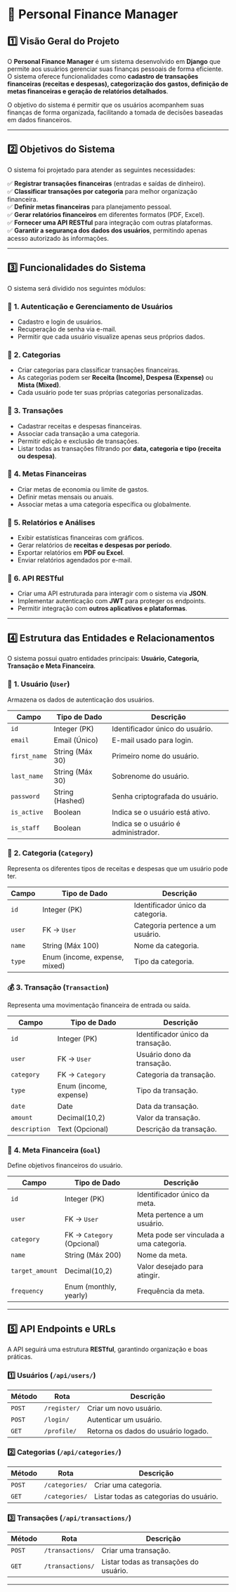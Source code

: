# 📌 Personal Finance Manager

## **1️⃣ Visão Geral do Projeto**
O **Personal Finance Manager** é um sistema desenvolvido em **Django** que permite aos usuários gerenciar suas finanças pessoais de forma eficiente. O sistema oferece funcionalidades como **cadastro de transações financeiras (receitas e despesas), categorização dos gastos, definição de metas financeiras e geração de relatórios detalhados**.

O objetivo do sistema é permitir que os usuários acompanhem suas finanças de forma organizada, facilitando a tomada de decisões baseadas em dados financeiros.

---

## **2️⃣ Objetivos do Sistema**
O sistema foi projetado para atender as seguintes necessidades:

✅ **Registrar transações financeiras** (entradas e saídas de dinheiro).  
✅ **Classificar transações por categoria** para melhor organização financeira.  
✅ **Definir metas financeiras** para planejamento pessoal.  
✅ **Gerar relatórios financeiros** em diferentes formatos (PDF, Excel).  
✅ **Fornecer uma API RESTful** para integração com outras plataformas.  
✅ **Garantir a segurança dos dados dos usuários**, permitindo apenas acesso autorizado às informações.

---

## **3️⃣ Funcionalidades do Sistema**
O sistema será dividido nos seguintes módulos:

### 🔹 **1. Autenticação e Gerenciamento de Usuários**
- Cadastro e login de usuários.
- Recuperação de senha via e-mail.
- Permitir que cada usuário visualize apenas seus próprios dados.

### 🔹 **2. Categorias**
- Criar categorias para classificar transações financeiras.
- As categorias podem ser **Receita (Income), Despesa (Expense)** ou **Mista (Mixed)**.
- Cada usuário pode ter suas próprias categorias personalizadas.

### 🔹 **3. Transações**
- Cadastrar receitas e despesas financeiras.
- Associar cada transação a uma categoria.
- Permitir edição e exclusão de transações.
- Listar todas as transações filtrando por **data, categoria e tipo (receita ou despesa)**.

### 🔹 **4. Metas Financeiras**
- Criar metas de economia ou limite de gastos.
- Definir metas mensais ou anuais.
- Associar metas a uma categoria específica ou globalmente.

### 🔹 **5. Relatórios e Análises**
- Exibir estatísticas financeiras com gráficos.
- Gerar relatórios de **receitas e despesas por período**.
- Exportar relatórios em **PDF ou Excel**.
- Enviar relatórios agendados por e-mail.

### 🔹 **6. API RESTful**
- Criar uma API estruturada para interagir com o sistema via **JSON**.
- Implementar autenticação com **JWT** para proteger os endpoints.
- Permitir integração com **outros aplicativos e plataformas**.

---

## **4️⃣ Estrutura das Entidades e Relacionamentos**
O sistema possui quatro entidades principais: **Usuário, Categoria, Transação e Meta Financeira**.

### 🧑 **1. Usuário (`User`)**
Armazena os dados de autenticação dos usuários.

| Campo       | Tipo de Dado       | Descrição |
|------------|-------------------|-----------|
| `id`       | Integer (PK)       | Identificador único do usuário. |
| `email`    | Email (Único)      | E-mail usado para login. |
| `first_name` | String (Máx 30) | Primeiro nome do usuário. |
| `last_name`  | String (Máx 30) | Sobrenome do usuário. |
| `password`  | String (Hashed)   | Senha criptografada do usuário. |
| `is_active` | Boolean          | Indica se o usuário está ativo. |
| `is_staff`  | Boolean          | Indica se o usuário é administrador. |

### 📂 **2. Categoria (`Category`)**
Representa os diferentes tipos de receitas e despesas que um usuário pode ter.

| Campo      | Tipo de Dado     | Descrição |
|-----------|-----------------|-----------|
| `id`      | Integer (PK)     | Identificador único da categoria. |
| `user`    | FK → `User`      | Categoria pertence a um usuário. |
| `name`    | String (Máx 100) | Nome da categoria. |
| `type`    | Enum (income, expense, mixed) | Tipo da categoria. |

### 💰 **3. Transação (`Transaction`)**
Representa uma movimentação financeira de entrada ou saída.

| Campo       | Tipo de Dado     | Descrição |
|------------|-----------------|-----------|
| `id`       | Integer (PK)     | Identificador único da transação. |
| `user`     | FK → `User`      | Usuário dono da transação. |
| `category` | FK → `Category`  | Categoria da transação. |
| `type`     | Enum (income, expense) | Tipo da transação. |
| `date`     | Date            | Data da transação. |
| `amount`   | Decimal(10,2)   | Valor da transação. |
| `description` | Text (Opcional) | Descrição da transação. |

### 🎯 **4. Meta Financeira (`Goal`)**
Define objetivos financeiros do usuário.

| Campo        | Tipo de Dado     | Descrição |
|-------------|-----------------|-----------|
| `id`        | Integer (PK)     | Identificador único da meta. |
| `user`      | FK → `User`      | Meta pertence a um usuário. |
| `category`  | FK → `Category` (Opcional) | Meta pode ser vinculada a uma categoria. |
| `name`      | String (Máx 200) | Nome da meta. |
| `target_amount` | Decimal(10,2) | Valor desejado para atingir. |
| `frequency` | Enum (monthly, yearly) | Frequência da meta. |

---

## **5️⃣ API Endpoints e URLs**
A API seguirá uma estrutura **RESTful**, garantindo organização e boas práticas.

### **1️⃣ Usuários (`/api/users/`)**
| Método | Rota               | Descrição |
|--------|--------------------|-----------|
| `POST` | `/register/`       | Criar um novo usuário. |
| `POST` | `/login/`          | Autenticar um usuário. |
| `GET`  | `/profile/`        | Retorna os dados do usuário logado. |

### **2️⃣ Categorias (`/api/categories/`)**
| Método | Rota               | Descrição |
|--------|--------------------|-----------|
| `POST` | `/categories/`     | Criar uma categoria. |
| `GET`  | `/categories/`     | Listar todas as categorias do usuário. |

### **3️⃣ Transações (`/api/transactions/`)**
| Método | Rota               | Descrição |
|--------|--------------------|-----------|
| `POST` | `/transactions/`   | Criar uma transação. |
| `GET`  | `/transactions/`   | Listar todas as transações do usuário. |

---
